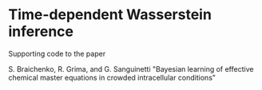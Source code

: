 # Time-dependent Wasserstein inference

Supporting code to the paper

S. Braichenko, R. Grima, and G. Sanguinetti "Bayesian learning of effective chemical master equations in crowded intracellular conditions"
